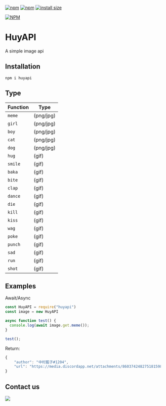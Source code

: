 [![npm](https://img.shields.io/npm/v/huyapi)](https://www.npmjs.com/package/huyapi)
[![npm](https://img.shields.io/npm/dt/huyapi)](https://www.npmjs.com/package/huyapi)
[![install size](https://packagephobia.com/badge?p=huyapi)](https://packagephobia.com/result?p=huyapi)


[![NPM](https://nodei.co/npm/huyapi.png)](https://nodei.co/npm/huyapi/)

# HuyAPI
A simple image api

## Installation
```
npm i huyapi
```
## Type

| Function | Type |
| -------- | ----------- |
| `meme` | (png/jpg) |
| `girl` | (png/jpg) |
| `boy` | (png/jpg) |
| `cat` | (png/jpg) |
| `dog` | (png/jpg) |
| `hug` | (gif) |
| `smile` | (gif) |
| `baka` | (gif) |
| `bite` | (gif) |
| `clap` | (gif) |
| `dance` | (gif) |
| `die` | (gif) |
| `kill` | (gif) |
| `kiss` | (gif) |
| `wag` | (gif) |
| `poke` | (gif) |
| `punch` | (gif) |
| `sad` | (gif) |
| `run` | (gif) |
| `shot` | (gif) |

## Examples
Await/Async
```js
const HuyAPI = require("huyapi")
const image = new HuyAPI

async function test() {
  console.log(await image.get.meme());
}

test();
```
Return: 
```js
{
    "author": "中村藍子#1204",
    "url": "https://media.discordapp.net/attachments/860374248275181598/860391071967215676/170408311_394610311891547_2511268824234698070_n.png"
}
```

## Contact us
<a  href="https://discord.gg/m28q56rkq6"><img  src="https://discord.com/api/guilds/815958968135319562/widget.png?style=banner1"></a>
